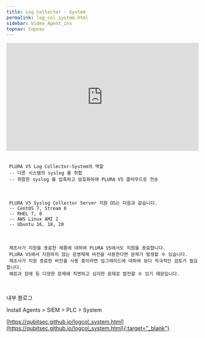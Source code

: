 ```yaml
---
title: Log Collector - System
permalink: log_col_system.html
sidebar: Video_Agent_ins
topnav: topnav
---
```


<style>.embed-container { position: relative; padding-bottom: 56.25%; height: 0; overflow: hidden; max-width: 100%; } .embed-container iframe, .embed-container object, .embed-container embed { position: absolute; top: 0; left: 0; width: 100%; height: 100%; }</style><div class='embed-container'><iframe src='https://www.youtube.com/embed/hcpCi-caysQ' frameborder='0' allowfullscreen></iframe></div>

<br />

     PLURA V5 Log Collector-System의 역할
     -- 다른 시스템의 syslog 를 취합
     -- 취합한 syslog 를 압축하고 암호화하여 PLURA V5 클라우드로 전송

<br />

     PLURA V5 Syslog Collector Server 지원 OS는 다음과 같습니다.
     -- CentOS 7, Stream 8  
     -- RHEL 7, 8  
     -- AWS Linux AMI 2  
     -- Ubuntu 16, 18, 20

<br />

     제조사가 지원을 종료한 제품에 대하여 PLURA V5에서도 지원을 종료합니다.  
     PLURA V5에서 지원하지 않는 운영체제 버전을 사용한다면 문제가 발생할 수 있습니다.  
     제조사가 지원 종료한 버전을 사용 중이라면 업그레이드에 대하여 보다 적극적인 검토가 필요합니다. 
     해킹과 장애 등 다양한 문제에 직면하고 심각한 문제로 발전할 수 있기 때문입니다.

<br />

내부 블로그  

Install Agents > SIEM > PLC > System

[https://qubitsec.github.io/logcol_system.html](https://qubitsec.github.io/logcol_system.html){:target="_blank"}